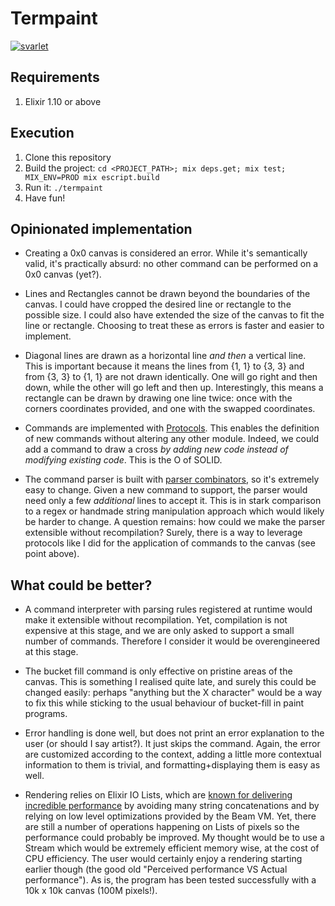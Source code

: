 # Termpaint

[![svarlet](https://circleci.com/gh/svarlet/termpaint.svg?style=shield)](https://app.circleci.com/pipelines/github/svarlet/termpaint)

## Requirements

1. Elixir 1.10 or above

## Execution

1. Clone this repository
2. Build the project: `cd <PROJECT_PATH>; mix deps.get; mix test; MIX_ENV=PROD mix escript.build`
3. Run it: `./termpaint`
4. Have fun!

## Opinionated implementation

- Creating a 0x0 canvas is considered an error. While it's semantically valid, it's practically absurd: no other command can be performed on a 0x0 canvas (yet?).

- Lines and Rectangles cannot be drawn beyond the boundaries of the canvas. I could have cropped the desired line or rectangle to the possible size. I could also have extended the size of the canvas to fit the line or rectangle. Choosing to treat these as errors is faster and easier to implement.

- Diagonal lines are drawn as a horizontal line *and then* a vertical line. This is important because it means the lines from {1, 1} to {3, 3} and from {3, 3} to {1, 1} are not drawn identically. One will go right and then down, while the other will go left and then up. Interestingly, this means a rectangle can be drawn by drawing one line twice: once with the corners coordinates provided, and one with the swapped coordinates.

- Commands are implemented with [Protocols](https://elixir-lang.org/getting-started/protocols.html). This enables the definition of new commands without altering any other module. Indeed, we could add a command to draw a cross *by adding new code instead of modifying existing code*. This is the O of SOLID.

- The command parser is built with [parser combinators](https://en.wikipedia.org/wiki/Parser_combinator), so it's extremely easy to change. Given a new command to support, the parser would need only a few *additional* lines to accept it. This is in stark comparison to a regex or handmade string manipulation approach which would likely be harder to change. A question remains: how could we make the parser extensible without recompilation? Surely, there is a way to leverage protocols like I did for the application of commands to the canvas (see point above).


## What could be better?

- A command interpreter with parsing rules registered at runtime would make it extensible without recompilation. Yet, compilation is not expensive at this stage, and we are only asked to support a small number of commands. Therefore I consider it would be overengineered at this stage.

- The bucket fill command is only effective on pristine areas of the canvas. This is something I realised quite late, and surely this could be changed easily: perhaps "anything but the X character" would be a way to fix this while sticking to the usual behaviour of bucket-fill in paint programs.

- Error handling is done well, but does not print an error explanation to the user (or should I say artist?). It just skips the command. Again, the error are customized according to the context, adding a little more contextual information to them is trivial, and formatting+displaying them is easy as well.

- Rendering relies on Elixir IO Lists, which are [known for delivering incredible performance](https://nerdranchighq.wpengine.com/blog/elixir-and-io-lists-part-1-building-output-efficiently/) by avoiding many string concatenations and by relying on low level optimizations provided by the Beam VM. Yet, there are still a number of operations happening on Lists of pixels so the performance could probably be improved. My thought would be to use a Stream which would be extremely efficient memory wise, at the cost of CPU efficiency. The user would certainly enjoy a rendering starting earlier though (the good old "Perceived performance VS Actual performance"). As is, the program has been tested successfully with a 10k x 10k canvas (100M pixels!). 
